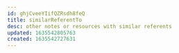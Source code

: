 ```yaml
---
id: ghjCveeYIifQZRsdh8feQ
title: similarReferentTo
desc: other notes or resources with similar referents
updated: 1635542805763
created: 1635542727631
---
```



